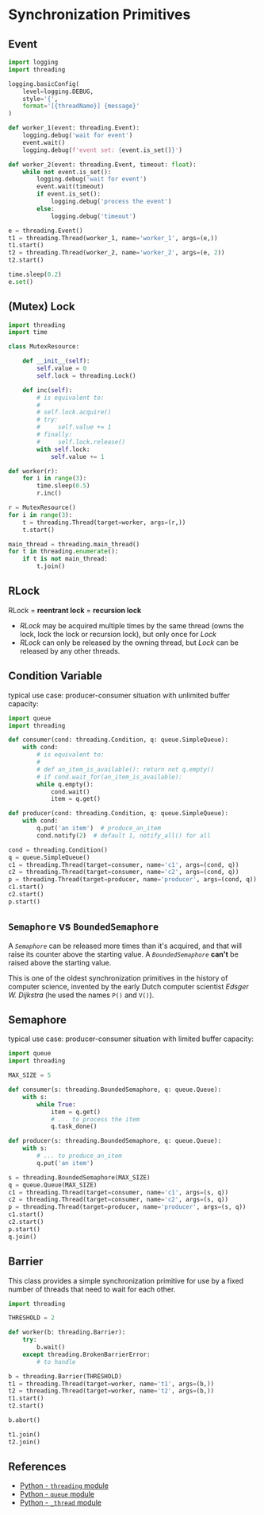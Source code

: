 # Synchronization Primitives

## Event

```python
import logging
import threading

logging.basicConfig(
    level=logging.DEBUG,
    style='{',
    format='[{threadName}] {message}'
)

def worker_1(event: threading.Event):
    logging.debug('wait for event')
    event.wait()
    logging.debug(f'event set: {event.is_set()}')

def worker_2(event: threading.Event, timeout: float):
    while not event.is_set():
        logging.debug('wait for event')
        event.wait(timeout)
        if event.is_set():
            logging.debug('process the event')
        else:
            logging.debug('timeout')

e = threading.Event()
t1 = threading.Thread(worker_1, name='worker_1', args=(e,))
t1.start()
t2 = threading.Thread(worker_2, name='worker_2', args=(e, 2))
t2.start()

time.sleep(0.2)
e.set()
```

## (Mutex) Lock

```python
import threading
import time

class MutexResource:

    def __init__(self):
        self.value = 0
        self.lock = threading.Lock()

    def inc(self):
        # is equivalent to:
        #
        # self.lock.acquire()
        # try:
        #     self.value += 1
        # finally:
        #     self.lock.release()
        with self.lock:
            self.value += 1

def worker(r):
    for i in range(3):
        time.sleep(0.5)
        r.inc()

r = MutexResource()
for i in range(3):
    t = threading.Thread(target=worker, args=(r,))
    t.start()

main_thread = threading.main_thread()
for t in threading.enumerate():
    if t is not main_thread:
        t.join()
```

## RLock

RLock = **reentrant lock** = **recursion lock**

- *RLock* may be acquired multiple times by the same thread (owns the lock,
lock the lock or recursion lock),
but only once for *Lock*
- *RLock* can only be released by the owning thread, but *Lock* can be released by any other threads.

## Condition Variable

typical use case: producer-consumer situation with unlimited buffer capacity:

```python
import queue
import threading

def consumer(cond: threading.Condition, q: queue.SimpleQueue):
    with cond:
        # is equivalent to:
        #
        # def an_item_is_available(): return not q.empty()
        # if cond.wait_for(an_item_is_available):
        while q.empty():
            cond.wait()
            item = q.get()

def producer(cond: threading.Condition, q: queue.SimpleQueue):
    with cond:
        q.put('an item')  # produce_an_item
        cond.notify(2)  # default 1, notify_all() for all

cond = threading.Condition()
q = queue.SimpleQueue()
c1 = threading.Thread(target=consumer, name='c1', args=(cond, q))
c2 = threading.Thread(target=consumer, name='c2', args=(cond, q))
p = threading.Thread(target=producer, name='producer', args=(cond, q))
c1.start()
c2.start()
p.start()
```

## `Semaphore` vs `BoundedSemaphore`

A *`Semaphore`* can be released more times than it's acquired,
and that will raise its counter above the starting value.
A *`BoundedSemaphore`* **can't** be raised above the starting value.

This is one of the oldest synchronization primitives in the history of computer science,
invented by the early Dutch computer scientist *Edsger W. Dijkstra* (he used the names `P()` and `V()`).

## Semaphore

typical use case: producer-consumer situation with limited buffer capacity:

```python
import queue
import threading

MAX_SIZE = 5

def consumer(s: threading.BoundedSemaphore, q: queue.Queue):
    with s:
        while True:
            item = q.get()
            # ... to process the item
            q.task_done()

def producer(s: threading.BoundedSemaphore, q: queue.Queue):
    with s:
        # ... to produce_an_item
        q.put('an item')

s = threading.BoundedSemaphore(MAX_SIZE)
q = queue.Queue(MAX_SIZE)
c1 = threading.Thread(target=consumer, name='c1', args=(s, q))
c2 = threading.Thread(target=consumer, name='c2', args=(s, q))
p = threading.Thread(target=producer, name='producer', args=(s, q))
c1.start()
c2.start()
p.start()
q.join()
```

## Barrier

This class provides a simple synchronization primitive for use by a fixed number of threads
that need to wait for each other.

```python
import threading

THRESHOLD = 2

def worker(b: threading.Barrier):
    try:
        b.wait()
    except threading.BrokenBarrierError:
        # to handle

b = threading.Barrier(THRESHOLD)
t1 = threading.Thread(target=worker, name='t1', args=(b,))
t2 = threading.Thread(target=worker, name='t2', args=(b,))
t1.start()
t2.start()

b.abort()

t1.join()
t2.join()
```

## References

- [Python - `threading` module](/docs/python/lastest/en/library/threading.html)
- [Python - `queue` module](/docs/python/lastest/en/library/queue.html)
- [Python - `_thread` module](/docs/python/lastest/en/library/_thread.html)
